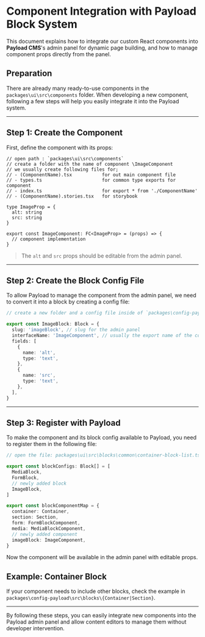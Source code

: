 # Component Integration with Payload Block System

This document explains how to integrate our custom React components into **Payload CMS**'s admin panel for dynamic page building, and how to manage component props directly from the panel.

## Preparation

There are already many ready-to-use components in the `packages\ui\src\components` folder. When developing a new component, following a few steps will help you easily integrate it into the Payload system.

---

## Step 1: Create the Component

First, define the component with its props:

```tsx
// open path : `packages\ui\src\components`
// create a folder with the name of component \ImageComponent
// we usually create following files for;
// - (ComponentName).tsx           for out main component file
// - types.ts                      for common type exports for component
// - index.ts                      for export * from './ComponentName'
// - (ComponentName).stories.tsx   for storybook

type ImageProp = {
  alt: string
  src: string
}

export const ImageComponent: FC<ImageProp> = (props) => {
  // component implementation
}
```

> The `alt` and `src` props should be editable from the admin panel.

---

## Step 2: Create the Block Config File

To allow Payload to manage the component from the admin panel, we need to convert it into a block by creating a config file:

```ts
// create a new folder and a config file inside of `packages\config-payload\src\blocks`

export const ImageBlock: Block = {
  slug: 'imageBlock', // slug for the admin panel
  interfaceName: 'ImageComponent', // usually the export name of the component
  fields: [
    {
      name: 'alt',
      type: 'text',
    },
    {
      name: 'src',
      type: 'text',
    },
  ],
}
```

---

## Step 3: Register with Payload

To make the component and its block config available to Payload, you need to register them in the following file:

```ts
// open the file: packages\ui\src\blocks\common\container-block-list.ts and modify it.

export const blockConfigs: Block[] = [
  MediaBlock,
  FormBlock,
  // newly added block
  ImageBlock,
]

export const blockComponentMap = {
  container: Container,
  section: Section,
  form: FormBlockComponent,
  media: MediaBlockComponent,
  // newly added component
  imageBlock: ImageComponent,
}
```

Now the component will be available in the admin panel with editable props.

## Example: Container Block

If your component needs to include other blocks, check the example in `packages\config-payload\src\blocks\{Container|Section}`.

---

By following these steps, you can easily integrate new components into the Payload admin panel and allow content editors to manage them without developer intervention.
